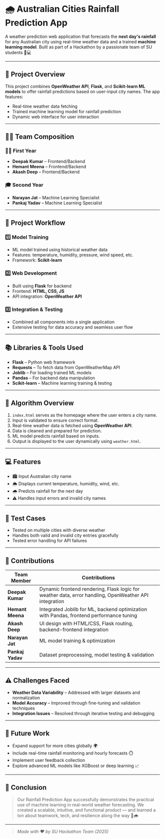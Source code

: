 # 🌧️ Australian Cities Rainfall Prediction App

A weather prediction web application that forecasts the **next day's rainfall** for any Australian city using real-time weather data and a trained **machine learning model**. Built as part of a Hackathon by a passionate team of SU students 🧠💻

---

## 🧾 Project Overview

This project combines **OpenWeather API**, **Flask**, and **Scikit-learn ML models** to offer rainfall predictions based on user-input city names. The app features:

- Real-time weather data fetching
- Trained machine learning model for rainfall prediction
- Dynamic web interface for user interaction

---

## 👨‍💻 Team Composition

### 🧑‍🎓 First Year
- **Deepak Kumar** – Frontend/Backend
- **Hemant Meena** – Frontend/Backend
- **Akash Deep** – Frontend/Backend

### 🎓 Second Year
- **Narayan Jat** – Machine Learning Specialist
- **Pankaj Yadav** – Machine Learning Specialist

---

## 🔧 Project Workflow

### 1️⃣ Model Training
- ML model trained using historical weather data
- Features: temperature, humidity, pressure, wind speed, etc.
- Framework: **Scikit-learn**

### 2️⃣ Web Development
- Built using **Flask** for backend
- Frontend: **HTML, CSS, JS**
- API integration: **OpenWeather API**

### 3️⃣ Integration & Testing
- Combined all components into a single application
- Extensive testing for data accuracy and seamless user flow

---

## 📚 Libraries & Tools Used

- **Flask** – Python web framework
- **Requests** – To fetch data from OpenWeatherMap API
- **Joblib** – For loading trained ML models
- **Pandas** – For backend data manipulation
- **Scikit-learn** – Machine learning training & testing

---

## 🧠 Algorithm Overview

1. `index.html` serves as the homepage where the user enters a city name.
2. Input is validated to ensure correct format.
3. Real-time weather data is fetched using **OpenWeather API**.
4. Data is cleaned and prepared for prediction.
5. ML model predicts rainfall based on inputs.
6. Output is displayed to the user dynamically using `weather.html`.

---

## 💻 Features

- 🏙️ Input Australian city name
- 🌦️ Displays current temperature, humidity, wind, etc.
- 🌧️ Predicts rainfall for the next day
- ⚠️ Handles input errors and invalid city names

---

## 🧪 Test Cases

- Tested on multiple cities with diverse weather
- Handles both valid and invalid city entries gracefully
- Tested error handling for API failures

---

## 👥 Contributions

| Team Member   | Contributions |
|---------------|--------------|
| **Deepak Kumar** | Dynamic frontend rendering, Flask logic for weather data, error handling, OpenWeather API integration |
| **Hemant Meena** | Integrated Joblib for ML, backend optimization with Pandas, frontend performance tuning |
| **Akash Deep** | UI design with HTML/CSS, Flask routing, backend-frontend integration |
| **Narayan Jat** | ML model training & optimization |
| **Pankaj Yadav** | Dataset preprocessing, model testing & validation |

---

## ⚠️ Challenges Faced

- **Weather Data Variability** – Addressed with larger datasets and normalization
- **Model Accuracy** – Improved through fine-tuning and validation techniques
- **Integration Issues** – Resolved through iterative testing and debugging

---

## 🚀 Future Work

- Expand support for more cities globally 🌍
- Include real-time rainfall monitoring and hourly forecasts ⏱️
- Implement user feedback collection
- Explore advanced ML models like XGBoost or deep learning 📈

---

## 🎉 Conclusion

> Our Rainfall Prediction App successfully demonstrates the practical use of machine learning in real-world weather forecasting. We created a scalable, intuitive, and functional product — and learned a ton about teamwork, tech, and resilience along the way 💪🌧️

---

> *Made with ❤️ by SU Hackathon Team (2025)*

